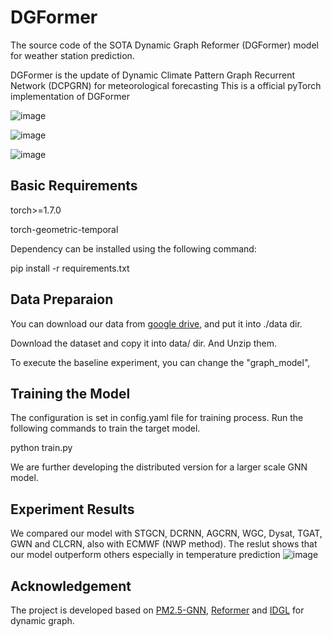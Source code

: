 # DGFormer
The source code of the SOTA Dynamic Graph Reformer (DGFormer) model for weather station prediction.

DGFormer is the update of Dynamic Climate Pattern Graph Recurrent Network (DCPGRN) for meteorological forecasting
This is a official pyTorch implementation of DGFormer

![image](https://user-images.githubusercontent.com/44642002/236671358-363ebabf-0477-4258-97b8-39fd6904a005.png)

![image](https://user-images.githubusercontent.com/44642002/236467448-15e556f8-d9b8-4407-8bb0-8c5373b827eb.png)

![image](https://github.com/xzwbsz/DGFormer/assets/44642002/952995c0-8784-4766-bc2b-7ecbc35b0e23)



## Basic Requirements
torch>=1.7.0

torch-geometric-temporal

Dependency can be installed using the following command:

pip install -r requirements.txt

## Data Preparaion
You can download our data from [google drive](https://blog.csdn.net/zhn11/article/details/128899461?spm=1001.2014.3001.5502), and put it into ./data dir.

Download the dataset and copy it into data/ dir. And Unzip them.

To execute the baseline experiment, you can change the "graph_model", 

## Training the Model
The configuration is set in config.yaml file for training process. Run the following commands to train the target model.

python train.py

We are further developing the distributed version for a larger scale GNN model.

## Experiment Results
We compared our model with STGCN, DCRNN, AGCRN, WGC, Dysat, TGAT, GWN and CLCRN, also with ECMWF (NWP method). The reslut shows that our model outperform others especially in temperature prediction
![image](https://github.com/xzwbsz/DGFormer/assets/44642002/42dfd789-9b2a-4bd5-bf1d-a87159f15950)



## Acknowledgement
The project is developed based on [PM2.5-GNN](https://github.com/shuowang-ai/PM2.5-GNN), [Reformer](https://github.com/google/trax/blob/master/trax/models/reformer/reformer.py) and [IDGL](https://github.com/hugochan/IDGL) for dynamic graph.


